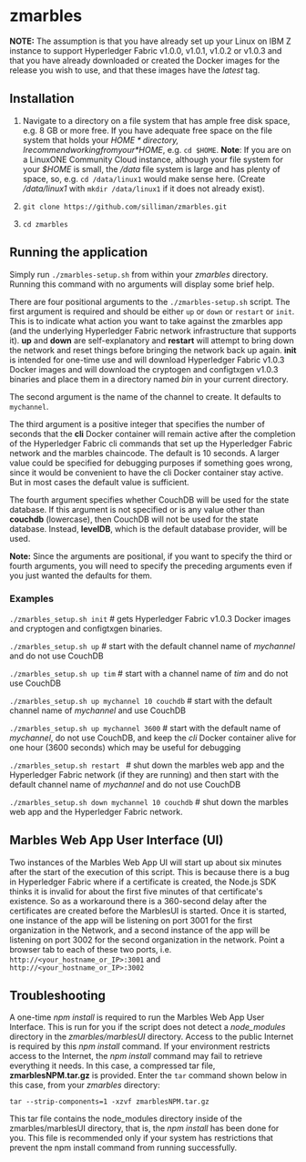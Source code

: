 # zmarbles

**NOTE:** The assumption is that you have already set up your Linux on IBM Z instance to support Hyperledger Fabric v1.0.0, v1.0.1, v1.0.2 or v1.0.3 and that you have already downloaded or created the Docker images for the release you wish to use, and that these images have the *latest* tag.

## Installation 

1. Navigate to a directory on a file system that has ample free disk space, e.g. 8 GB or more free.  If you have adequate free space on the file system that holds your *$HOME* directory, I recommend working from your *$HOME*,  e.g. `cd $HOME`. 
   **Note**: If you are on a LinuxONE Community Cloud instance, although your file system for your *$HOME* is small, the */data* file system is large and has plenty of space, so, e.g. `cd /data/linux1` would make sense here.  (Create */data/linux1* with `mkdir /data/linux1` if it does not already exist).

2. `git clone https://github.com/silliman/zmarbles.git`

3. `cd zmarbles`

## Running the application

Simply run `./zmarbles-setup.sh` from within your *zmarbles* directory.  Running this command with no arguments will display some brief help.

There are four positional arguments to the `./zmarbles-setup.sh` script.  The first argument is required and should be either `up` or `down` or `restart` or `init`.  This is to indicate what action you want to take against the zmarbles app (and the underlying Hyperledger Fabric network infrastructure that supports it).  **up** and **down** are self-explanatory and **restart** will attempt to bring down the network and reset things before bringing the network back up again.  **init** is intended for one-time use and will download Hyperledger Fabric v1.0.3 Docker images and will download the cryptogen and configtxgen v1.0.3 binaries and place them in a directory named *bin* in your current directory. 

The second argument is the name of the channel to create.  It defaults to `mychannel`.  

The third argument is a positive integer that specifies the number of seconds that the **cli** Docker container will remain active after the completion of the Hyperledger Fabric cli commands that set up the Hyperledger Fabric network and the marbles chaincode.  The default is 10 seconds. A larger value could be specified for debugging purposes if something goes wrong, since it would be convenient to have the cli Docker container stay active. But in most cases the default value is sufficient.

The fourth argument specifies whether CouchDB will be used for the state database.  If this argument is not specified or is any value other than **couchdb** (lowercase), then CouchDB will not be used for the state database.  Instead, **levelDB**, which is the default database provider, will be used. 

**Note:** Since the arguments are positional, if you want to specify the third or fourth arguments, you will need to specify the preceding arguments even if you just wanted the defaults for them.

### Examples

`./zmarbles_setup.sh init`  # gets Hyperledger Fabric v1.0.3 Docker images and cryptogen and configtxgen binaries.  

`./zmarbles_setup.sh up`   # start with the default channel name of *mychannel* and do not use CouchDB

`./zmarbles_setup.sh up tim`  # start with a channel name of *tim* and do not use CouchDB

`./zmarbles_setup.sh up mychannel 10 couchdb`  # start with the default channel name of *mychannel* and use CouchDB

`./zmarbles_setup.sh up mychannel 3600` # start with the default name of *mychannel*, do not use CouchDB, and keep the *cli* Docker container alive for one hour (3600 seconds) which may be useful for debugging

`./zmarbles_setup.sh restart `  # shut down the marbles web app and the Hyperledger Fabric network (if they are running) and then start with the default channel name of *mychannel* and do not use CouchDB

`./zmarbles_setup.sh down mychannel 10 couchdb`  # shut down the marbles web app and the Hyperledger Fabric network.  

## Marbles Web App User Interface (UI)

Two instances of the Marbles Web App UI will start up about six minutes after the start of the execution of this script.  This is because there is a bug in Hyperledger Fabric where if a certificate is created, the Node.js SDK thinks it is invalid for about the first five minutes of that certificate's existence.  So as a workaround there is a 360-second delay after the certificates are created before the MarblesUI is started.  Once it is started, one instance of the app will be listening on port 3001 for the first organization in the Network, and a second instance of the app will be listening on port 3002 for the second organization in the network.  Point a browser tab to each of these two ports, i.e. `http://<your_hostname_or_IP>:3001` and `http://<your_hostname_or_IP>:3002`

## Troubleshooting

A one-time *npm install* is required to run the Marbles Web App User Interface. This is run for you if the script does not detect a *node_modules* directory in the *zmarbles/marblesUI* directory. Access to the public Internet is required by this *npm install* command. If your environment restricts access to the Internet, the *npm install* command may fail to retrieve everything it needs. In this case, a compressed tar file, **zmarblesNPM.tar.gz** is provided. Enter the `tar` command shown below in this case, from your *zmarbles* directory:

`tar --strip-components=1 -xzvf zmarblesNPM.tar.gz` 

This tar file contains the node_modules directory inside of the zmarbles/marblesUI directory, that is, the *npm install* has been done for you.  This file is recommended only if your system has restrictions that prevent the npm install command from running successfully. 
